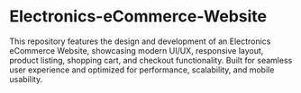 # Electronics-eCommerce-Website
This repository features the design and development of an Electronics eCommerce Website, showcasing modern UI/UX, responsive layout, product listing, shopping cart, and checkout functionality. Built for seamless user experience and optimized for performance, scalability, and mobile usability.
